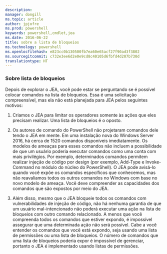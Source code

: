 ```yaml
---
description: 
manager: dongill
ms.topic: article
author: jpjofre
ms.prod: powershell
keywords: powershell,cmdlet,jea
ms.date: 2016-06-22
title: sobre a lista de bloqueios
ms.technology: powershell
ms.openlocfilehash: e823cc0b130500fb7ea60e65acf27f90ad3f3802
ms.sourcegitcommit: c732e3ee6d2e0e9cd8c40105d6fbfd4d207b730d
translationtype: HT
---
```

### <a name="on-blacklisting"></a>Sobre lista de bloqueios
Depois de explorar o JEA, você pode estar se perguntando se é possível colocar comandos na lista de bloqueios.
Essa é uma solicitação compreensível, mas ela não está planejada para JEA pelos seguintes motivos:

1.  Criamos o JEA para limitar os operadores somente às ações que eles precisam realizar.
Uma lista de bloqueios é o oposto.

2.  Os autores de comando do PowerShell não projetaram comandos dele tendo o JEA em mente.
Em uma instalação nova do Windows Server 2016, há cerca de 1520 comandos disponíveis imediatamente.
Os modelos de ameaças para esses comandos não incluem a possibilidade de que um usuário poderia executar comandos como uma conta com mais privilégios.
Por exemplo, determinados comandos permitem realizar injeção de código por design (por exemplo, Add-Type e Invoke-Command no módulo do núcleo do PowerShell).
O JEA pode avisá-lo quando você expõe os comandos específicos que conhecemos, mas não reavaliamos todos os outros comandos no Windows com base no novo modelo de ameaça.
Você deve compreender as capacidades dos comandos que são expostos por meio do JEA.  

3.  Além disso, mesmo que o JEA bloqueie todos os comandos com vulnerabilidades de injeção de código, não há nenhuma garantia de que um usuário mal-intencionado não poderá executar uma ação na lista de bloqueios com outro comando relacionado.
A menos que você compreenda todos os comandos que estiver expondo, é impossível assegurar que uma determinada ação não será possível.
Cabe a você entender os comandos que você está expondo, seja usando uma lista de permissões ou uma lista de bloqueios.
O número de comandos que uma lista de bloqueios poderia expor é impossível de gerenciar, portanto o JEA é implementado usando listas de permissões.


